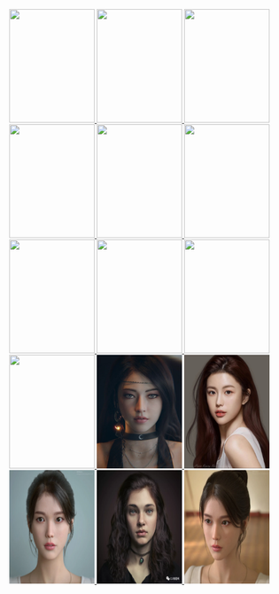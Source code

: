
<a href="#">
  <img width="154" height="205" src="/mDrivEngine/split_mirror/static/beauty/640.gif" >
</a>

<a href="#">
  <img width="154" height="205" src="/mDrivEngine/split_mirror/static/beauty/640.jpg" >
</a>

<a href="#">
  <img width="154" height="205" src="/mDrivEngine/split_mirror/static/beauty/alvin-shih.jpg" >
</a>

<a href="#">
  <img width="154" height="205" src="/mDrivEngine/split_mirror/static/beauty/b-ge-ps-wonderbody.jpg" >
</a>

<a href="#">
  <img width="154" height="205" src="/mDrivEngine/split_mirror/static/beauty/evdio.jpeg" >
</a>

<a href="#">
  <img width="154" height="205" src="/mDrivEngine/split_mirror/static/beauty/girl.gif" >
</a>

<a href="#">
  <img width="154" height="205" src="/mDrivEngine/split_mirror/static/beauty/jung_won_park_beauty.jpeg" >
</a>

<a href="#">
  <img width="154" height="205" src="/mDrivEngine/split_mirror/static/beauty/luoqisheng_beauty.jpg" >
</a>

<a href="#">
  <img width="154" height="205" src="/mDrivEngine/split_mirror/static/beauty/seokunjang_beauty.jpeg" >
</a>

<a href="#">
  <img width="154" height="205" src="/mDrivEngine/split_mirror/static/beauty/takahikomori_beauty.jpg" >
</a>

<a href="#">
  <img width="154" height="205" src="/mDrivEngine/split_mirror/static/beauty/girl1.jpeg" >
</a>

<a href="#">
  <img width="154" height="205" src="/mDrivEngine/split_mirror/static/beauty/girl2.jpeg" >
</a>

<a href="#">
  <img width="154" height="205" src="/mDrivEngine/split_mirror/static/beauty/girl4.jpeg" >
</a>

<a href="#">
  <img width="154" height="205" src="/mDrivEngine/split_mirror/static/beauty/girl5.jpeg" >
</a>

<a href="#">
  <img width="154" height="205" src="/mDrivEngine/split_mirror/static/beauty/gifl7.jpeg" >
</a>

